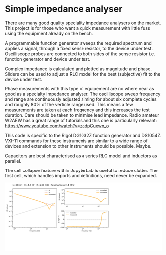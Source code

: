 # Simple impedance analyser

There are many good quality speciality impedance analysers on the market.   This project is for those who want a quick measurement with little fuss using the equipment already on the bench.

A programmable function generator sweeps the required spectrum and applies a signal, through a fixed sense resistor, to the device under test.  Oscilliscope probes are connected to both sides of the sense resistor i.e. function generator and device under test.

Complex impedance is calculated and plotted as magnitude and phase.  Sliders can be used to adjust a RLC model for the best (subjective) fit to the device under test.

Phase measurements with this type of equipement are no where near as good as a specialty impedance analyser.  The oscilliscope sweep frequency and range are continuously adjusted aiming for about six complete cycles and roughly 80% of the verticle range used.  This means a few measurements are taken at each frequency and this increases the test duration.  Care should be taken to minimise lead impedance.  Radio amateur W2AEW has a great range of tutorials and this one is particularly relevant:  https://www.youtube.com/watch?v=zodpCuxwn_o

This code is specific to the Rigol DG1032Z function generator and DS1054Z.   VXI-11 commands for these instruments are similar to a wide range of devices and extension to other instruments should be possible.  Maybe.

Capacitors are best characterised as a series RLC model and inductors as parallel.

The cell collapse feature within JupyterLab is useful to reduce clutter.  The first cell, which handles imports and definitions, need never be expanded.

![Example output](plot.png)

